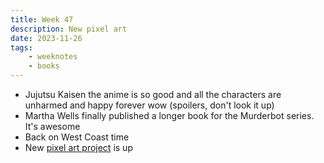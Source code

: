 ```yaml
---
title: Week 47
description: New pixel art
date: 2023-11-26
tags:
    - weeknotes
    - books
---
```


- Jujutsu Kaisen the anime is so good and all the characters are unharmed and happy forever wow (spoilers, don't look it up)
- Martha Wells finally published a longer book for the Murderbot series. It's awesome
- Back on West Coast time
- New [pixel art project](/pixelart) is up
